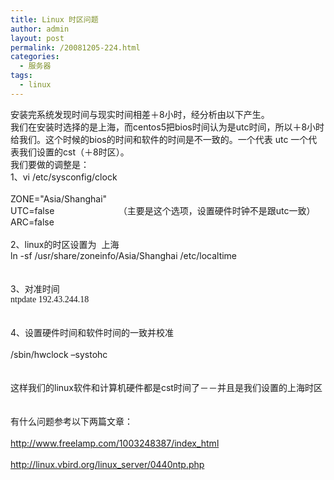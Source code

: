 ```yaml
---
title: Linux 时区问题
author: admin
layout: post
permalink: /20081205-224.html
categories:
  - 服务器
tags:
  - linux
---
```

<div>
  安装完系统发现时间与现实时间相差＋8小时，经分析由以下产生。
</div>

<div>
  我们在安装时选择的是上海，而centos5把bios时间认为是utc时间，所以＋8小时给我们。这个时候的bios的时间和软件的时间是不一致的。一个代表 utc&nbsp;一个代表我们设置的cst（＋8时区）。
</div>

<div>
  我们要做的调整是：
</div>

<div>
  1、vi /etc/sysconfig/clock&nbsp;&nbsp;&nbsp;
</div>

<div>
  &nbsp;
</div>

<div>
  ZONE="Asia/Shanghai"<br /> UTC=false&nbsp;&nbsp;&nbsp;&nbsp;&nbsp;&nbsp;&nbsp;&nbsp;&nbsp;&nbsp;&nbsp;&nbsp;&nbsp;&nbsp;&nbsp;&nbsp;&nbsp;&nbsp;&nbsp;&nbsp;&nbsp;&nbsp;&nbsp;&nbsp;&nbsp; （主要是这个选项，设置硬件时钟不是跟utc一致）<br /> ARC=false
</div>

<div>
  &nbsp;
</div>

<div>
  2、linux的时区设置为&nbsp; 上海
</div>

<div>
  ln -sf /usr/share/zoneinfo/Asia/Shanghai /etc/localtime
</div>

<div>
  &nbsp;
</div>

<div>
  &nbsp;
</div>

<div>
  3、对准时间
</div>

<div>
  <span lang="EN-US" style="font-size: 10.5pt; font-family: 'Times New Roman';">ntpdate 192.43.244.18</span>
</div>

<div>
  &nbsp;
</div>

<div>
  &nbsp;
</div>

<div>
  4、设置硬件时间和软件时间的一致并校准
</div>

<div>
  &nbsp;
</div>

<div>
  /sbin/hwclock &#8211;systohc
</div>

<div>
  &nbsp;
</div>

<div>
  &nbsp;
</div>

<div>
  这样我们的linux软件和计算机硬件都是cst时间了－－并且是我们设置的上海时区
</div>

<div>
  &nbsp;
</div>

<div>
  &nbsp;
</div>

<div>
  有什么问题参考以下两篇文章：
</div>

<div>
  &nbsp;
</div>

<div>
  <a href="http://www.freelamp.com/1003248387/index_html">http://www.freelamp.com/1003248387/index_html</a>
</div>

<div>
  &nbsp;
</div>

<div>
  <a href="http://linux.vbird.org/linux_server/0440ntp.php">http://linux.vbird.org/linux_server/0440ntp.php</a>
</div>

<div>
  &nbsp;
</div>